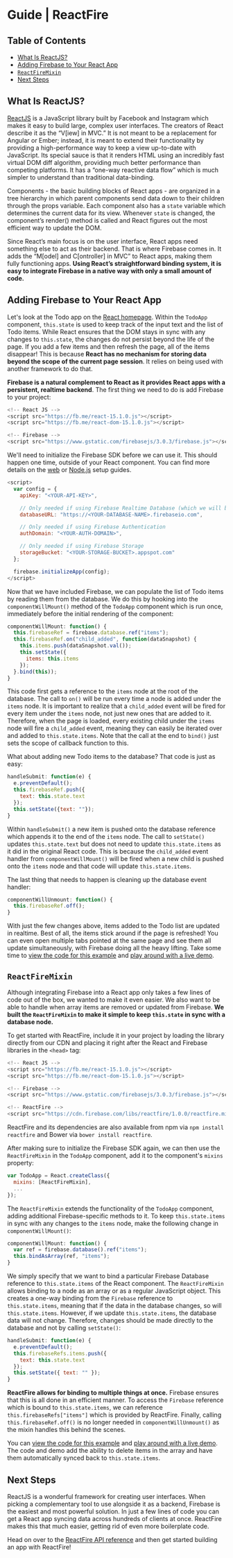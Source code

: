 # Guide | ReactFire


## Table of Contents

 * [What Is ReactJS?](#what-is-reactjs)
 * [Adding Firebase to Your React App](#adding-firebase-to-your-react-app)
 * [`ReactFireMixin`](#reactfiremixin)
 * [Next Steps](#next-steps)


## What Is ReactJS?

[ReactJS](http://facebook.github.io/react/) is a JavaScript library built by Facebook and Instagram
which makes it easy to build large, complex user interfaces. The creators of React describe it as
the “V[iew] in MVC.” It is not meant to be a replacement for Angular or Ember; instead, it is meant
to extend their functionality by providing a high-performance way to keep a view up-to-date with
JavaScript. Its special sauce is that it renders HTML using an incredibly fast virtual DOM diff
algorithm, providing much better performance than competing platforms. It has a “one-way reactive
data flow” which is much simpler to understand than traditional data-binding.

Components - the basic building blocks of React apps - are organized in a tree hierarchy in which
parent components send data down to their children through the props variable. Each component also
has a `state` variable which determines the current data for its view. Whenever `state` is changed,
the component’s render() method is called and React figures out the most efficient way to update the
DOM.

Since React’s main focus is on the user interface, React apps need something else to act as their
backend. That is where Firebase comes in. It adds the “M[odel] and C[ontroller] in MVC” to React
apps, making them fully functioning apps. **Using React’s straightforward binding system, it is easy
to integrate Firebase in a native way with only a small amount of code.**


## Adding Firebase to Your React App

Let's look at the Todo app on the [React homepage](http://facebook.github.io/react/). Within the
`TodoApp` component, `this.state` is used to keep track of the input text and the list of Todo
items. While React ensures that the DOM stays in sync with any changes to `this.state`, the changes
do not persist beyond the life of the page. If you add a few items and then refresh the page, all of
the items disappear! This is because **React has no mechanism for storing data beyond the scope of
the current page session**. It relies on being used with another framework to do that.

**Firebase is a natural complement to React as it provides React apps with a persistent, realtime
backend**. The first thing we need to do is add Firebase to your project:

```js
<!-- React JS -->
<script src="https://fb.me/react-15.1.0.js"></script>
<script src="https://fb.me/react-dom-15.1.0.js"></script>

<!-- Firebase -->
<script src="https://www.gstatic.com/firebasejs/3.0.3/firebase.js"></script>
```

We'll need to initialize the Firebase SDK before we can use it. This should happen one time, outside
of your React component. You can find more details on the [web](https://firebase.google.com/docs/web/setup)
or [Node.js](https://firebase.google.com/docs/server/setup) setup guides.

```js
<script>
  var config = {
    apiKey: "<YOUR-API-KEY>",

    // Only needed if using Firebase Realtime Database (which we will be in this example)
    databaseURL: "https://<YOUR-DATABASE-NAME>.firebaseio.com",

    // Only needed if using Firebase Authentication
    authDomain: "<YOUR-AUTH-DOMAIN>",

    // Only needed if using Firebase Storage
    storageBucket: "<YOUR-STORAGE-BUCKET>.appspot.com"
  };

  firebase.initializeApp(config);
</script>
```

Now that we have included Firebase, we can populate the list of Todo items by reading them from the
database. We do this by hooking into the `componentWillMount()` method of the `TodoApp` component
which is run once, immediately before the initial rendering of the component:

```js
componentWillMount: function() {
  this.firebaseRef = firebase.database.ref("items");
  this.firebaseRef.on("child_added", function(dataSnapshot) {
    this.items.push(dataSnapshot.val());
    this.setState({
      items: this.items
    });
  }.bind(this));
}
```

This code first gets a reference to the `items` node at the root of the database. The call to `on()`
will be run every time a node is added under the `items` node. It is important to realize that a
`child_added` event will be fired for every item under the `items` node, not just new ones that are
added to it. Therefore, when the page is loaded, every existing child under the `items` node will
fire a `child_added` event, meaning they can easily be iterated over and added to `this.state.items`.
Note that the call at the end to `bind()` just sets the scope of callback function to this.

What about adding new Todo items to the database? That code is just as easy:

```js
handleSubmit: function(e) {
  e.preventDefault();
  this.firebaseRef.push({
    text: this.state.text
  });
  this.setState({text: ""});
}
```

Within `handleSubmit()` a new item is pushed onto the database reference which appends it to the end
of the `items` node. The call to `setState()` updates `this.state.text` but does not need to update
`this.state.items` as it did in the original React code. This is because the `child_added` event
handler from `componentWillMount()` will be fired when a new child is pushed onto the `items` node
and that code will update `this.state.items`.

The last thing that needs to happen is cleaning up the database event handler:

```js
componentWillUnmount: function() {
  this.firebaseRef.off();
}
```

With just the few changes above, items added to the Todo list are updated in realtime. Best of all,
the items stick around if the page is refreshed! You can even open multiple tabs pointed at the same
page and see them all update simultaneously, with Firebase doing all the heavy lifting. Take some
time to [view the code for this example](https://github.com/firebase/ReactFire/blob/master/examples/todoApp/js/todoAppFirebaseExplicit.js)
and [play around with a live demo](https://reactfiretodoapp.firebaseapp.com/).


## `ReactFireMixin`

Although integrating Firebase into a React app only takes a few lines of code out of the box, we
wanted to make it even easier. We also want to be able to handle when array items are removed or
updated from Firebase. **We built the `ReactFireMixin` to make it simple to keep `this.state` in
sync with a database node.**

To get started with ReactFire, include it in your project by loading the library directly from our
CDN and placing it right after the React and Firebase libraries in the `<head>` tag:

```js
<!-- React JS -->
<script src="https://fb.me/react-15.1.0.js"></script>
<script src="https://fb.me/react-dom-15.1.0.js"></script>

<!-- Firebase -->
<script src="https://www.gstatic.com/firebasejs/3.0.3/firebase.js"></script>

<!-- ReactFire -->
<script src="https://cdn.firebase.com/libs/reactfire/1.0.0/reactfire.min.js"></script>
```

ReactFire and its dependencies are also available from npm via `npm install reactfire` and Bower
via `bower install reactfire`.

After making sure to initialize the Firebase SDK again, we can then use the `ReactFireMixin` in the
`TodoApp` component, add it to the component's `mixins` property:

```js
var TodoApp = React.createClass({
  mixins: [ReactFireMixin],
  ...
});
```

The `ReactFireMixin` extends the functionality of the `TodoApp` component, adding additional
Firebase-specific methods to it. To keep `this.state.items` in sync with any changes to the `items`
node, make the following change in `componentWillMount()`:

```js
componentWillMount: function() {
  var ref = firebase.database().ref("items");
  this.bindAsArray(ref, "items");
}
```

We simply specify that we want to bind a particular Firebase Database reference to `this.state.items`
of the React component. The `ReactFireMixin` allows binding to a node as an array or as a regular
JavaScript object. This creates a one-way binding from the `Firebase` reference to `this.state.items`,
meaning that if the data in the database changes, so will `this.state.items`. However, if we update
`this.state.items`, the database data will not change. Therefore, changes should be made directly to
the database and not by calling `setState()`:

```js
handleSubmit: function(e) {
  e.preventDefault();
  this.firebaseRefs.items.push({
    text: this.state.text
  });
  this.setState({ text: "" });
}
```

**ReactFire allows for binding to multiple things at once.** Firebase ensures that this is all done
in an efficient manner. To access the `Firebase` reference which is bound to `this.state.items`, we
can reference `this.firebaseRefs["items"]` which is provided by ReactFire. Finally, calling
`this.firebaseRef.off()` is no longer needed in `componentWillUnmount()` as the mixin handles this
behind the scenes.

You can [view the code for this example](https://github.com/firebase/ReactFire/blob/master/examples/todoApp/js/todoAppFirebaseImplicit.js)
and [play around with a live demo](https://reactfiretodoapp.firebaseapp.com/). The code and demo add
the ability to delete items in the array and have them automatically synced back to `this.state.items`.


## Next Steps

ReactJS is a wonderful framework for creating user interfaces. When picking a complementary tool to
use alongside it as a backend, Firebase is the easiest and most powerful solution. In just a few
lines of code you can get a React app syncing data across hundreds of clients at once. ReactFire
makes this that much easier, getting rid of even more boilerplate code.

Head on over to the [ReactFire API reference](reference.md) and then get started building an app
with ReactFire!
